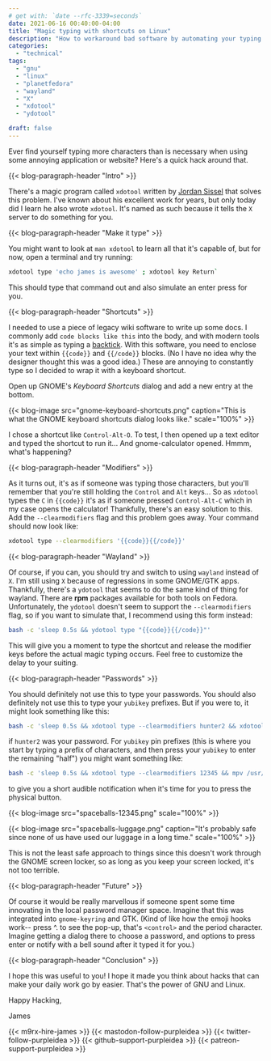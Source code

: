 ```yaml
---
# get with: `date --rfc-3339=seconds`
date: 2021-06-16 00:40:00-04:00
title: "Magic typing with shortcuts on Linux"
description: "How to workaround bad software by automating your typing."
categories:
  - "technical"
tags:
  - "gnu"
  - "linux"
  - "planetfedora"
  - "wayland"
  - "X"
  - "xdotool"
  - "ydotool"

draft: false
---
```


Ever find yourself typing more characters than is necessary when using some
annoying application or website? Here's a quick hack around that.

{{< blog-paragraph-header "Intro" >}}

There's a magic program called `xdotool` written by [Jordan Sissel](https://twitter.com/jordansissel/)
that solves this problem. I've known about his excellent work for years, but
only today did I learn he also wrote `xdotool`. It's named as such because it
tells the `X` server to do something for you.

{{< blog-paragraph-header "Make it type" >}}

You might want to look at `man xdotool` to learn all that it's capable of, but
for now, open a terminal and try running:

```bash
xdotool type 'echo james is awesome' ; xdotool key Return`
```

This should type that command out and also simulate an enter press for you.

{{< blog-paragraph-header "Shortcuts" >}}

I needed to use a piece of legacy wiki software to write up some docs. I
commonly add `code blocks like this` into the body, and with modern tools it's
as simple as typing a [backtick](https://en.wikipedia.org/wiki/Grave_accent).
With this software, you need to enclose your text within `{{code}}` and
`{{/code}}` blocks. (No I have no idea why the designer thought this was a good
idea.) These are annoying to constantly type so I decided to wrap it with a
keyboard shortcut.

Open up GNOME's _Keyboard Shortcuts_ dialog and add a new entry at the bottom.

{{< blog-image src="gnome-keyboard-shortcuts.png" caption="This is what the GNOME keyboard shortcuts dialog looks like." scale="100%" >}}

I chose a shortcut like `Control-Alt-O`. To test, I then opened up a text editor
and typed the shortcut to run it... And gnome-calculator opened. Hmmm, what's
happening?

{{< blog-paragraph-header "Modifiers" >}}

As it turns out, it's as if someone was typing those characters, but you'll
remember that you're still holding the `Control` and `Alt` keys... So as
`xdotool` types the `C` in `{{code}}` it's as if someone pressed
`Control-Alt-C` which in my case opens the calculator! Thankfully, there's an
easy solution to this. Add the `--clearmodifiers` flag and this problem goes
away. Your command should now look like:

```bash
xdotool type --clearmodifiers '{{code}}{{/code}}'
```

{{< blog-paragraph-header "Wayland" >}}

Of course, if you can, you should try and switch to using `wayland` instead of
`X`. I'm still using `X` because of regressions in some GNOME/GTK apps.
Thankfully, there's a `ydotool` that seems to do the same kind of thing for
wayland. There are **rpm** packages available for both tools on Fedora.
Unfortunately, the `ydotool` doesn't seem to support the `--clearmodifiers`
flag, so if you want to simulate that, I recommend using this form instead:

```bash
bash -c 'sleep 0.5s && ydotool type "{{code}}{{/code}}"'
```

This will give you a moment to type the shortcut and release the modifier keys
before the actual magic typing occurs. Feel free to customize the delay to your
suiting.

{{< blog-paragraph-header "Passwords" >}}

You should definitely not use this to type your passwords. You should also
definitely not use this to type your `yubikey` prefixes. But if you were to, it
might look something like this:

```bash
bash -c 'sleep 0.5s && xdotool type --clearmodifiers hunter2 && xdotool key --clearmodifiers Return'
```

if `hunter2` was your password. For `yubikey` pin prefixes (this is where you
start by typing a prefix of characters, and then press your `yubikey` to enter
the remaining "half") you might want something like:

```bash
bash -c 'sleep 0.5s && xdotool type --clearmodifiers 12345 && mpv /usr/share/sounds/gnome/default/alerts/sonar.ogg'
```

to give you a short audible notification when it's time for you to press the
physical button.

{{< blog-image src="spaceballs-12345.png" scale="100%" >}}

{{< blog-image src="spaceballs-luggage.png" caption="It's probably safe since none of us have used our luggage in a long time." scale="100%" >}}

This is not the least safe approach to things since this doesn't work through
the GNOME screen locker, so as long as you keep your screen locked, it's not too
terrible.

{{< blog-paragraph-header "Future" >}}

Of course it would be really marvellous if someone spent some time innovating in
the local password manager space. Imagine that this was integrated into
`gnome-keyring` and GTK. (Kind of like how the emoji hooks work-- press ^. to
see the pop-up, that's `<control>` and the period character. Imagine getting a
dialog there to choose a password, and options to press enter or notify with a
bell sound after it typed it for you.)

{{< blog-paragraph-header "Conclusion" >}}

I hope this was useful to you! I hope it made you think about hacks that can
make your daily work go by easier. That's the power of GNU and Linux.

Happy Hacking,

James

{{< m9rx-hire-james >}}
{{< mastodon-follow-purpleidea >}}
{{< twitter-follow-purpleidea >}}
{{< github-support-purpleidea >}}
{{< patreon-support-purpleidea >}}
